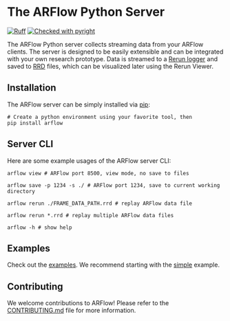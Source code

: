 # The ARFlow Python Server

[![Ruff](https://img.shields.io/endpoint?url=https://raw.githubusercontent.com/astral-sh/ruff/main/assets/badge/v2.json)](https://github.com/astral-sh/ruff)
[![Checked with pyright](https://microsoft.github.io/pyright/img/pyright_badge.svg)](https://microsoft.github.io/pyright/)

The ARFlow Python server collects streaming data from your ARFlow clients. The
server is designed to be easily extensible and can be integrated with your own
research prototype. Data is streamed to a
[Rerun logger](https://rerun.io/docs/getting-started/data-in/python#logging-our-first-points)
and saved to [RRD](https://rerun.io/docs/getting-started/data-in/open-any-file)
files, which can be visualized later using the Rerun Viewer.

<!-- TODO: Insert demo image -->

## Installation

The ARFlow server can be simply installed via
[pip](https://pypi.org/project/pip/):

```shell
# Create a python environment using your favorite tool, then
pip install arflow
```

## Server CLI

Here are some example usages of the ARFlow server CLI:

```shell
arflow view # ARFlow port 8500, view mode, no save to files

arflow save -p 1234 -s ./ # ARFlow port 1234, save to current working directory

arflow rerun ./FRAME_DATA_PATH.rrd # replay ARFlow data file

arflow rerun *.rrd # replay multiple ARFlow data files

arflow -h # show help
```

## Examples

Check out the
[examples](https://github.com/cake-lab/ARFlow/tree/main/python/examples). We
recommend starting with the [simple](examples/simple/README.md) example.

## Contributing

We welcome contributions to ARFlow! Please refer to the
[CONTRIBUTING.md](https://github.com/cake-lab/ARFlow/blob/main/CONTRIBUTING.md)
file for more information.
